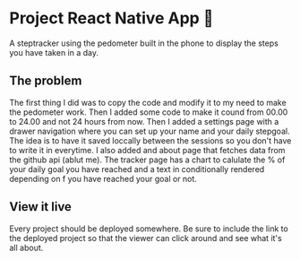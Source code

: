 # Project React Native App 📱

A steptracker using the pedometer built in the phone to display the steps you have taken in a day.

## The problem

The first thing I did was to copy the code and modify it to my need to make the pedometer work. Then I added some code to make it cound from 00.00 to 24.00 and not 24 hours from now. Then I added a settings page with a drawer navigation where you can set up your name and your daily stepgoal. The idea is to have it saved loccally between the sessions so you don't have to write it in everytime. I also added and about page that fetches data from the github api (ablut me). The tracker page has a chart to calulate the % of your daily goal you have reached and a text in conditionally rendered depending on f you have reached your goal or not.


## View it live

Every project should be deployed somewhere. Be sure to include the link to the deployed project so that the viewer can click around and see what it's all about.
